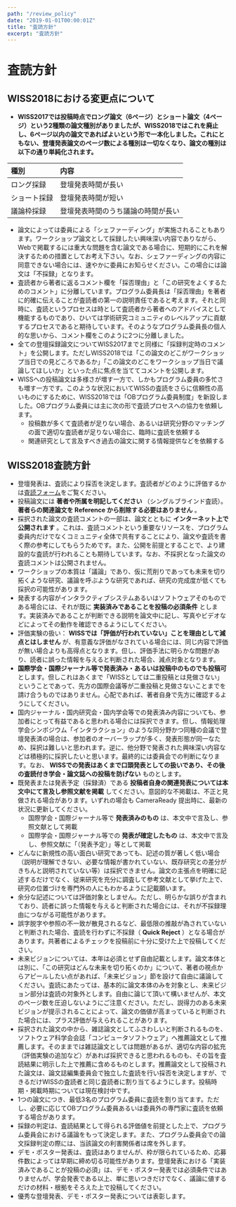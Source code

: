 ```yaml
---
path: "/review_policy"
date: "2019-01-01T00:00:01Z"
title: "査読方針"
excerpt: "査読方針"
---
```


# 査読方針

## WISS2018における変更点について

- __WISS2017では投稿時点でロング論文（6ページ）とショート論文（4ページ）という2種類の論文種別がありましたが、WISS2018ではこれを廃止し、6ページ以内の論文であればよいという形で一本化しました。これにともない、登壇発表論文のページ数による種別は一切なくなり、論文の種別は以下の通り単純化されます。__

種別|内容
:--|:--
ロング採録|登壇発表時間が長い
ショート採録|登壇発表時間が短い
議論枠採録|登壇発表時間のうち議論の時間が長い

- 論文によっては委員による「シェファーディング」が実施されることもあります。ワークショップ論文として採録したい興味深い内容でありながら、Webで掲載するには重大な問題を含む論文である場合に、短期的にこれを解決するための措置としてお考え下さい。なお、シェファーディングの内容に同意できない場合には、速やかに委員にお知らせください。この場合には論文は「不採録」となります。
- 査読者から著者に返るコメント欄を「採否理由」と「この研究をよくするためのコメント」に分離しています。プログラム委員長は「採否理由」を著者に的確に伝えることが査読者の第一の説明責任であると考えます。それと同時に、査読というプロセスは時として査読者から著者へのアドバイスとして機能するものであり、ひいては学術研究コミュニティのレベルアップに貢献するプロセスであると期待しています。そのようなプログラム委員長の個人的な思いから、コメント欄をこのように2つに分離しました。
- 全ての登壇採録論文についてWISS2017までと同様に「採録判定時のコメント」を公開します。ただしWISS2018では「この論文のどこがワークショップ当日での見どころであるか」「この論文のどこをワークショップ当日で議論してほしいか」といった点に焦点を当ててコメントを公開します。
- WISSへの投稿論文は多様さが増す一方で、しかもプログラム委員の多忙さも増す一方です。このような状況においてWISSの査読をさらに信頼性の高いものにするために、WISS2018では「OBプログラム委員制度」を新設しました。OBプログラム委員には主に次の形で査読プロセスへの協力を依頼します。
  - 投稿数が多くて査読者が足りない場合、あるいは研究分野のマッチングの面で適切な査読者が足りない場合に、臨時に査読を依頼する
  - 関連研究として言及すべき過去の論文に関する情報提供などを依頼する

## WISS2018査読方針

- 登壇発表は、査読により採否を決定します。査読者がどのように評価するかは[査読フォーム](./review_form)をご覧ください。
- 投稿論文には __著者や所属を明記してください__ （シングルブラインド査読）。 __著者らの関連論文を Reference から削除する必要はありません__ 。
- 採択された論文の査読コメントの一部は、論文とともに __インターネット上で公開されます__ 。これは、査読コメントという重要なリソースを、プログラム委員内だけでなくコミュニティ全体で共有することにより、論文や査読を書く際の参考にしてもらうためです。また、公開を前提とすることで、より建設的な査読が行われることも期待しています。なお、不採択となった論文の査読コメントは公開されません。
- ワークショップの本質は「議論」であり、仮に荒削りであっても未来を切り拓くような研究、議論を呼ぶような研究であれば、研究の完成度が低くても採択の可能性があります。
- 発表する内容がインタラクティブシステムあるいはソフトウェアそのものである場合には、それが既に __実装済みであることを投稿の必須条件__ とします。実装済みであることが判断できる説明を論文中に記し、写真やビデオなどによってその動作を確認できるようにしてください。
- 評価実験の扱い： __WISSでは「評価が行われていない」ことを理由として減点とはしません__ が、有意義な評価がなされている場合には、同じ内容で評価が無い場合よりも高得点となります。但し、評価手法に明らかな問題があり、読者に誤った情報を与えると判断された場合、減点対象となります。
- __国際学会・国際ジャーナル等で発表済み・あるいは投稿中のものでも投稿可__ とします。但しこれはあくまで「WISSとしては二重投稿とは見做さない」ということであって、先方の国際会議等が二重投稿と見做さないことまでを請け合うものではありません。心配であれば、著者自身で先方に確認するようにしてください。
- 国内ジャーナル・国内研究会・国内学会等での発表済み内容についても、参加者にとって有益であると思われる場合には採択できます。但し、情報処理学会シンポジウム「インタラクション」のような同分野かつ同種の会議で登壇発表済の場合は、参加者のオーバーラップが多く、発表形態が同一なため、採択は難しいと思われます。逆に、他分野で発表された興味深い内容などは積極的に採択したいと思います。最終的には委員会での判断になります。なお、 __WISSでの発表はあくまで口頭発表としての扱いであり、その後の査読付き学会・論文誌への投稿を防げない__ ものとします。
- 既発表または発表予定（採録済）である __投稿者自身の関連発表については本文中にて言及し参照文献を掲載__ してください。意図的な不掲載は、不正と見做される場合があります。いずれの場合も CameraReady 提出時に、最新の状況に更新してください。
  - 国際学会・国際ジャーナル等で __発表済みのもの__ は、本文中で言及し、参照文献として掲載
  - 国際学会・国際ジャーナル等での __発表が確定したもの__ は、本文中で言及し、参照文献に「（発表予定）」等として掲載
- どんなに新規性の高い面白い研究であっても、記述の質が著しく低い場合（説明が理解できない、必要な情報が書かれていない、既存研究との差分がきちんと説明されていない等）は採択できません。論文の主張点を明確に記述するだけでなく、従来研究を充分に調査して参考文献として挙げた上で、研究の位置づけを専門外の人にもわかるように記載願います。
- 余分な記述については評価対象としません。ただし、明らかな誤りが含まれており、読者に誤った情報を与えると判断された場合には、それが不採録理由につながる可能性があります。
- 誤字脱字や参照の不一致が散見されるなど、最低限の推敲が為されていないと判断された場合、査読を行わずに不採録（ __Quick Reject__ ）となる場合があります。共著者によるチェックを投稿前に十分に受けた上で投稿してください。
- 未来ビジョンについては、本年は必須とせず自由記載とします。論文本体とは別に、「この研究はどんな未来を切り拓くのか」について、著者の視点からアピールしたい点があれば、「未来ビジョン」節を設けて自由に議論してください。査読にあたっては、基本的に論文本体のみを対象とし、未来ビジョン部分は査読の対象外とします。自由に論じて頂いて構いませんが、本文のページ数を圧迫しないようにご注意ください。ただし、説得力のある未来ビジョンが提示されることによって、論文の価値が高まっていると判断された場合には、プラス評価が与えられることがあります。
- 採択された論文の中から、雑誌論文としてふさわしいと判断されるものを、ソフトウェア科学会会誌「コンピュータソフトウェア」へ推薦論文として推薦します。そのままでは雑誌論文としては問題があるが、適切な内容の拡充（評価実験の追加など）があれば採択できると思われるものも、その旨を査読結果に明示した上で推薦に含めるものとします。推薦論文として投稿された論文は、論文誌編集委員会で独立した査読を行い採否を決定しますが、できるだけWISSの査読者と同じ査読者に割り当てるようにします。投稿時期・掲載時期については現在検討中です。
- 1つの論文につき、最低3名のプログラム委員に査読を割り当てます。ただし、必要に応じてOBプログラム委員あるいは委員外の専門家に査読を依頼する場合があります。
- 採録の判定は、査読結果として得られる評価値を前提とした上で、プログラム委員会における議論をもって決定します。また、プログラム委員会での論文採録判定の際には、当該論文の利害関係者は席を外します。
- デモ・ポスター発表は、査読はありませんが、枠が限られているため、応募件数によっては早期に締め切る可能性があります。登壇発表における「実装済みであることが投稿の必須」は、デモ・ポスター発表では必須条件ではありませんが、学会発表である以上、単に思いつきだけでなく、議論に値するだけの材料・根拠をそろえた上で投稿してください。
- 優秀な登壇発表、デモ・ポスター発表については表彰します。
